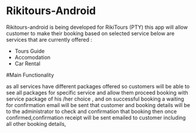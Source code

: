 # Rikitours-Android
Rikitours-android is being developed for RikiTours (PTY)
this app will allow customer to make their booking based on selected service
below are services that are currently offered :

 -	Tours Guide
 -	Accomodation
 -	Car Rental

 #Main Functionality 

 as all services have different packages offered so customers will be able to see all packages for specific service and allow them proceed booking with service package of his /her choice , and on successful booking a waiting for confirmation email will be sent that customer and booking details will be to the administrator to check and confirmation that booking then once confirmed,confirmation receipt will be sent emailed to customer including all other booking details,
  
